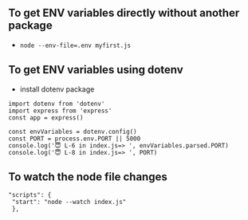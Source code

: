   ## To get ENV variables directly without another package
  - `node --env-file=.env myfirst.js`
  ## To get ENV variables using dotenv
    
  - install dotenv package
   
   ```
  import dotenv from 'dotenv'
  import express from 'express'
  const app = express()

  const envVariables = dotenv.config()
  const PORT = process.env.PORT || 5000
  console.log('😇 L-6 in index.js=> ', envVariables.parsed.PORT)
  console.log('😇 L-8 in index.js=> ', PORT)
  
   ```

   ## To watch the node file changes

   ```
  "scripts": {
    "start": "node --watch index.js"
    },
   ```
